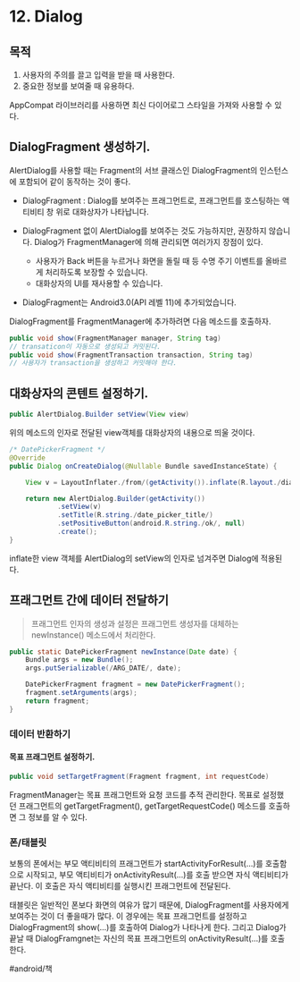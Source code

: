 # 12. Dialog
## 목적
1. 사용자의 주의를 끌고 입력을 받을 때 사용한다.
2. 중요한 정보를 보여줄 때 유용하다.

AppCompat 라이브러리를 사용하면 최신 다이어로그 스타일을 가져와 사용할 수 있다.

## DialogFragment 생성하기.
AlertDialog를 사용할 때는 Fragment의 서브 클래스인 DialogFragment의 인스턴스에 포함되어 같이 동작하는 것이 좋다.

* DialogFragment : Dialog를 보여주는 프래그먼트로, 프래그먼트를 호스팅하는 액티비티 창 위로 대화상자가 나타납니다.
* DialogFragment 없이 AlertDialog를 보여주는 것도 가능하지만, 권장하지 않습니다.
Dialog가 FragmentManager에 의해 관리되면 여러가지 장점이 있다.
	* 사용자가 Back 버튼을 누르거나 화면을 돌릴 때 등 수명 주기 이벤트를 올바르게 처리하도록 보장할 수 있습니다.
	* 대화상자의 UI를 재사용할 수 있습니다.

* DialogFragment는 Android3.0(API 레벨 11)에 추가되었습니다.

DialogFragment를 FragmentManager에 추가하려면 다음 메소드를 호출하자.
```java
public void show(FragmentManager manager, String tag)
// transaticon이 자동으로 생성되고 커밋된다.
public void show(FragmentTransaction transaction, String tag)
// 사용자가 transaction을 생성하고 커밋해야 한다.
```

## 대화상자의 콘텐트 설정하기.
```java
public AlertDialog.Builder setView(View view)
```
  위의 메소드의 인자로 전달된 view객체를 대화상자의 내용으로 띄울 것이다.

```java
/* DatePickerFragment */
@Override
public Dialog onCreateDialog(@Nullable Bundle savedInstanceState) {

    View v = LayoutInflater./from/(getActivity()).inflate(R.layout./dialog_date/, null);

    return new AlertDialog.Builder(getActivity())
            .setView(v)
            .setTitle(R.string./date_picker_title/)
            .setPositiveButton(android.R.string./ok/, null)
            .create();
}
```

inflate한 view 객체를 AlertDialog의 setView의 인자로 넘겨주면 Dialog에 적용된다.

## 프래그먼트 간에 데이터 전달하기
> 프래그먼트 인자의 생성과 설정은 프래그먼트 생성자를 대체하는 newInstance() 메소드에서 처리한다.  

```java
public static DatePickerFragment newInstance(Date date) {
    Bundle args = new Bundle();
    args.putSerializable(/ARG_DATE/, date);

    DatePickerFragment fragment = new DatePickerFragment();
    fragment.setArguments(args);
    return fragment;
}
```

### 데이터 반환하기
#### 목표 프래그먼트 설정하기.
```java
public void setTargetFragment(Fragment fragment, int requestCode)
```
 FragmentManager는 목표 프래그먼트와 요청 코드를 추적 관리한다.
목표로 설정했던 프래그먼트의 getTargetFragment(), getTargetRequestCode() 메소드를 호출하면 그 정보를 알 수 있다.
	

### 폰/태블릿
보통의 폰에서는 부모 액티비티의 프래그먼트가 startActivityForResult(...)를 호출함으로 시작되고,  부모 액티비티가 onActivityResult(...)를 호출 받으면 자식 액티비티가 끝난다. 
이 호출은 자식 액티비티를 실행시킨 프래그먼트에 전달된다.

태블릿은 일반적인 폰보다 화면의 여유가 많기 때문에, DialogFragment를 사용자에게 보여주는 것이 더 좋을때가 많다.
이 경우에는 목표 프래그먼트를 설정하고 DialogFragment의 show(...)를 호출하여 Dialog가 나타나게 한다. 그리고 Dialog가 끝날 때 DialogFramgnet는 자신의 목표 프래그먼트의 onActivityResult(...)를 호출한다. 

		







#android/책